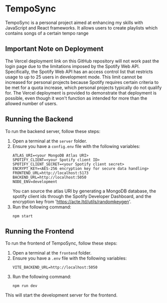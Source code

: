 # TempoSync

TempoSync is a personal project aimed at enhancing my skills with JavaScript and React frameworks. It allows users to create playlists which contains songs of a certain tempo range

## Important Note on Deployment

The Vercel deployment link on this GitHub repository will not work past the login page due to the limitations imposed by the Spotify Web API. Specifically, the Spotify Web API has an access control list that restricts usage to up to 25 users in development mode. This limit cannot be increased for personal projects because Spotify requires certain criteria to be met for a quota increase, which personal projects typically do not qualify for. The Vercel deployment is provided to demonstrate that deployment is possible, even though it won't function as intended for more than the allowed number of users.

## Running the Backend

To run the backend server, follow these steps:

1. Open a terminal at the `server` folder.
2. Ensure you have a `config.env` file with the following variables:
   ```
   ATLAS_URI=<your MongoDB Atlas URI>
   SPOTIFY_CLIENT=<your Spotify client ID>
   SPOTIFY_CLIENT_SECRET=<your Spotify client secret>
   ENCRYPT_KEY=<AES-256 encryption key for secure data handling>
   FRONTEND_URL=http://localhost:5173
   BACKEND_URL=http://localhost:5050
   NODE_ENV=development
   ```
   You can source the atlas URI by generating a MongoDB database, the spotify client ids through the Spotify Developer Dashboard, and the encryption key from 'https://acte.ltd/utils/randomkeygen'.
4. Run the following command:
   ```
   npm start
   ```

## Running the Frontend

To run the frontend of TempoSync, follow these steps:

1. Open a terminal at the `frontend` folder.
2. Ensure you have a `.env` file with the following variables:
   ```
   VITE_BACKEND_URL=http://localhost:5050
   ```
4. Run the following command:
   ```
   npm run dev
   ```

This will start the development server for the frontend.
